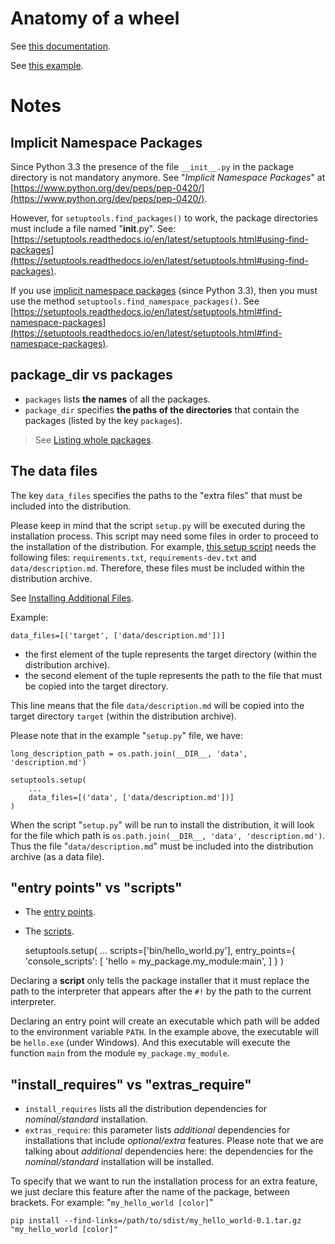 # Anatomy of a wheel

See [this documentation](https://setuptools.readthedocs.io/en/latest/setuptools.html#basic-use).

See [this example](../setup.py).

# Notes

## Implicit Namespace Packages
 
Since Python 3.3 the presence of the file `__init__.py` in the package directory is not mandatory anymore.
See "_Implicit Namespace Packages_" at [https://www.python.org/dev/peps/pep-0420/](https://www.python.org/dev/peps/pep-0420/).

However, for `setuptools.find_packages()` to work, the package directories must include a file named "__init__.py".
See: [https://setuptools.readthedocs.io/en/latest/setuptools.html#using-find-packages](https://setuptools.readthedocs.io/en/latest/setuptools.html#using-find-packages).

If you use [implicit namespace packages](https://www.python.org/dev/peps/pep-0420/) (since Python 3.3), then you must
use the method `setuptools.find_namespace_packages()`.
See [https://setuptools.readthedocs.io/en/latest/setuptools.html#find-namespace-packages](https://setuptools.readthedocs.io/en/latest/setuptools.html#find-namespace-packages).

## package_dir vs packages

* `packages` lists **the names** of all the packages.
* `package_dir` specifies **the paths of the directories** that contain the packages (listed by the key `packages`).

> See [Listing whole packages](https://docs.python.org/3.6/distutils/setupscript.html#listing-whole-packages).

## The data files

The key `data_files` specifies the paths to the "extra files" that must be included into the distribution.

Please keep in mind that the script `setup.py` will be executed during the installation process.
This script may need some files in order to proceed to the installation of the distribution.
For example, [this setup script](../setup.py) needs the following files: `requirements.txt`,
`requirements-dev.txt` and `data/description.md`. Therefore, these files must be included within the distribution
archive. 

See [Installing Additional Files](https://docs.python.org/3.6/distutils/setupscript.html#installing-additional-files).

Example:

    data_files=[('target', ['data/description.md'])]
    
* the first element of the tuple represents the target directory (within the distribution archive).
* the second element of the tuple represents the path to the file that must be copied into the target directory.

This line means that the file `data/description.md` will be copied into the target directory `target` (within the
distribution archive).

Please note that in the example "`setup.py`" file, we have:

    long_description_path = os.path.join(__DIR__, 'data', 'description.md')
    
    setuptools.setup(
        ...
        data_files=[('data', ['data/description.md'])]
    )

When the script "`setup.py`" will be run to install the distribution, it will look for the file which path is
`os.path.join(__DIR__, 'data', 'description.md')`. Thus the file "`data/description.md`" must be included into the
distribution archive (as a data file).

## "entry points" vs "scripts"

* The [entry points](https://python-packaging.readthedocs.io/en/latest/command-line-scripts.html#the-console-scripts-entry-point).
* The [scripts](https://python-packaging.readthedocs.io/en/latest/command-line-scripts.html#the-scripts-keyword-argument).


    setuptools.setup(
        ...
        scripts=['bin/hello_world.py'],
        entry_points={
            'console_scripts': [
                'hello = my_package.my_module:main',
            ]
        }
    )

Declaring a **script** only tells the package installer that it must replace the path to the interpreter that appears after
the `#!` by the path to the current interpreter.

Declaring an entry point will create an executable which path will be added to the environment variable `PATH`.
In the example above, the executable will be `hello.exe` (under Windows).
And this executable will execute the function `main` from the module `my_package.my_module`.

## "install_requires" vs "extras_require"

* `install_requires` lists all the distribution dependencies for _nominal/standard_ installation.
* `extras_require`: this parameter lists _additional_ dependencies for installations that include _optional/extra_
  features. Please note that we are talking about _additional_ dependencies here: the dependencies for the
  _nominal/standard_ installation will be installed. 

To specify that we want to run the installation process for an extra feature, we just declare this feature after the
name of the package, between brackets. For example: "`my_hello_world [color]`"

    pip install --find-links=/path/to/sdist/my_hello_world-0.1.tar.gz "my_hello_world [color]"
